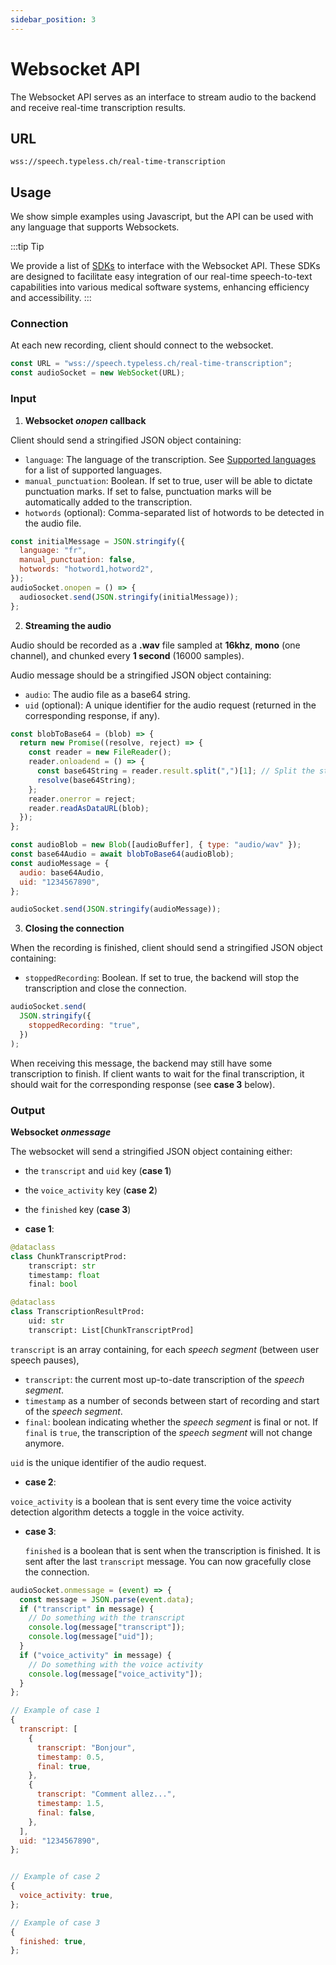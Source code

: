 ```yaml
---
sidebar_position: 3
---
```


# Websocket API

The Websocket API serves as an interface to stream audio to the backend and receive real-time transcription results.

## URL

`wss://speech.typeless.ch/real-time-transcription`

## Usage

We show simple examples using Javascript, but the API can be used with any language that supports Websockets.

:::tip Tip

We provide a list of [SDKs](/docs/category/websocket-sdks/) to interface with the Websocket API. These SDKs are designed to facilitate easy integration of our real-time speech-to-text capabilities into various medical software systems, enhancing efficiency and accessibility.
:::

### Connection

At each new recording, client should connect to the websocket.

```javascript
const URL = "wss://speech.typeless.ch/real-time-transcription";
const audioSocket = new WebSocket(URL);
```

### Input

1. **Websocket _onopen_ callback**

Client should send a stringified JSON object containing:

- `language`: The language of the transcription. See [Supported languages](/docs/stt/languages) for a list of supported languages.
- `manual_punctuation`: Boolean. If set to true, user will be able to dictate punctuation marks. If set to false, punctuation marks will be automatically added to the transcription.
- `hotwords` (optional): Comma-separated list of hotwords to be detected in the audio file.

```javascript
const initialMessage = JSON.stringify({
  language: "fr",
  manual_punctuation: false,
  hotwords: "hotword1,hotword2",
});
audioSocket.onopen = () => {
  audiosocket.send(JSON.stringify(initialMessage));
};
```

2. **Streaming the audio**

Audio should be recorded as a **.wav** file sampled at **16khz**, **mono** (one channel), and chunked every **1 second** (16000 samples).

Audio message should be a stringified JSON object containing:

- `audio`: The audio file as a base64 string.
- `uid` (optional): A unique identifier for the audio request (returned in the corresponding response, if any).

```javascript
const blobToBase64 = (blob) => {
  return new Promise((resolve, reject) => {
    const reader = new FileReader();
    reader.onloadend = () => {
      const base64String = reader.result.split(",")[1]; // Split the string on ',' and get the second part
      resolve(base64String);
    };
    reader.onerror = reject;
    reader.readAsDataURL(blob);
  });
};

const audioBlob = new Blob([audioBuffer], { type: "audio/wav" });
const base64Audio = await blobToBase64(audioBlob);
const audioMessage = {
  audio: base64Audio,
  uid: "1234567890",
};

audioSocket.send(JSON.stringify(audioMessage));
```

3. **Closing the connection**

When the recording is finished, client should send a stringified JSON object containing:

- `stoppedRecording`: Boolean. If set to true, the backend will stop the transcription and close the connection.

```javascript
audioSocket.send(
  JSON.stringify({
    stoppedRecording: "true",
  })
);
```

When receiving this message, the backend may still have some transcription to finish. If client wants to wait for the final transcription, it should wait for the corresponding response (see **case 3** below).

### Output

**Websocket _onmessage_**

The websocket will send a stringified JSON object containing either:

- the `transcript` and `uid` key (**case 1**)
- the `voice_activity` key (**case 2**)
- the `finished` key (**case 3**)

- **case 1**:

```python
@dataclass
class ChunkTranscriptProd:
    transcript: str
    timestamp: float
    final: bool

@dataclass
class TranscriptionResultProd:
    uid: str
    transcript: List[ChunkTranscriptProd]

```

`transcript` is an array containing, for each _speech segment_ (between user speech pauses),

- `transcript`: the current most up-to-date transcription of the _speech segment_.
- `timestamp` as a number of seconds between start of recording and start of the _speech segment_.
- `final`: boolean indicating whether the _speech segment_ is final or not. If `final` is `true`, the transcription of the _speech segment_ will not change anymore.

`uid` is the unique identifier of the audio request.

- **case 2**:

`voice_activity` is a boolean that is sent every time the voice activity detection algorithm detects a toggle in the voice activity.

- **case 3**:

  `finished` is a boolean that is sent when the transcription is finished. It is sent after the last `transcript` message. You can now gracefully close the connection.

```javascript
audioSocket.onmessage = (event) => {
  const message = JSON.parse(event.data);
  if ("transcript" in message) {
    // Do something with the transcript
    console.log(message["transcript"]);
    console.log(message["uid"]);
  }
  if ("voice_activity" in message) {
    // Do something with the voice activity
    console.log(message["voice_activity"]);
  }
};

// Example of case 1
{
  transcript: [
    {
      transcript: "Bonjour",
      timestamp: 0.5,
      final: true,
    },
    {
      transcript: "Comment allez...",
      timestamp: 1.5,
      final: false,
    },
  ],
  uid: "1234567890",
};


// Example of case 2
{
  voice_activity: true,
};

// Example of case 3
{
  finished: true,
};
```

```

```
